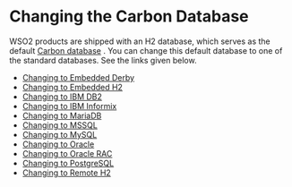 # Changing the Carbon Database

WSO2 products are shipped with an H2 database, which serves as the
default [Carbon database](_Working_with_Databases_) . You can change
this default database to one of the standard databases. See the links
given below.

-   [Changing to Embedded Derby](_Changing_to_Embedded_Derby_)
-   [Changing to Embedded H2](_Changing_to_Embedded_H2_)
-   [Changing to IBM DB2](_Changing_to_IBM_DB2_)
-   [Changing to IBM Informix](_Changing_to_IBM_Informix_)
-   [Changing to MariaDB](_Changing_to_MariaDB_)
-   [Changing to MSSQL](_Changing_to_MSSQL_)
-   [Changing to MySQL](_Changing_to_MySQL_)
-   [Changing to Oracle](_Changing_to_Oracle_)
-   [Changing to Oracle RAC](_Changing_to_Oracle_RAC_)
-   [Changing to PostgreSQL](_Changing_to_PostgreSQL_)
-   [Changing to Remote H2](_Changing_to_Remote_H2_)
